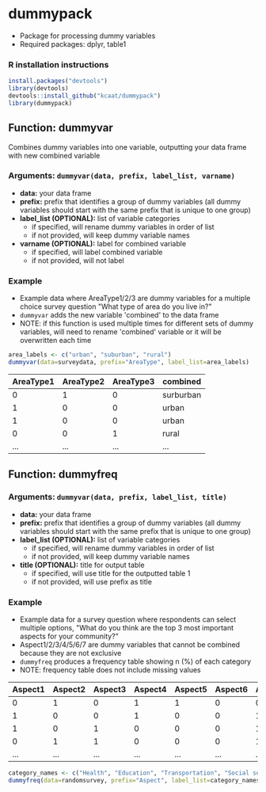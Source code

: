 # dummypack

-   Package for processing dummy variables
-   Required packages: dplyr, table1


### R installation instructions

``` r
install.packages("devtools")
library(devtools)
devtools::install_github("kcaat/dummypack")
library(dummypack)
```

## Function: dummyvar

Combines dummy variables into one variable, outputting your data frame
with new combined variable 

### Arguments: `dummyvar(data, prefix, label_list, varname)` 

* **data:** your data frame
* **prefix:** prefix that identifies a group of dummy variables (all dummy variables should start with the same prefix that is unique to
one group)
* **label_list (OPTIONAL):** list of variable categories
    - if specified, will rename dummy variables in order of list
    - if not provided, will keep dummy variable names
* **varname (OPTIONAL):** label for combined variable
    - if specified, will label combined variable
    - if not provided, will not label

### Example

-   Example data where AreaType1/2/3 are dummy variables for a multiple
    choice survey question "What type of area do you live in?"
-   `dummyvar` adds the new variable 'combined' to the data frame
- NOTE: if this function is used multiple times for different sets of dummy variables, will need to rename 'combined' variable or it will be overwritten each time

``` r
area_labels <- c("urban", "suburban", "rural")
dummyvar(data=surveydata, prefix="AreaType", label_list=area_labels)
```

| AreaType1 | AreaType2 | AreaType3 | combined  |
|-----------|-----------|-----------|-----------|
| 0         | 1         | 0         | surburban |
| 1         | 0         | 0         | urban     |
| 1         | 0         | 0         | urban     |
| 0         | 0         | 1         | rural     |
| ...       | ...       | ...       | ...       |

## Function: dummyfreq

### Arguments: `dummyvar(data, prefix, label_list, title)`

-   **data:** your data frame
-   **prefix:** prefix that identifies a group of dummy variables (all
    dummy variables should start with the same prefix that is unique to
    one group)
-   **label_list (OPTIONAL):** list of variable categories
    -   if specified, will rename dummy variables in order of list
    -   if not provided, will keep dummy variable names
-   **title (OPTIONAL):** title for output table
    -   if specified, will use title for the outputted table 1
    -   if not provided, will use prefix as title

### Example

-   Example data for a survey question where respondents can select
    multiple options, "What do you think are the top 3 most important
    aspects for your community?"
-   Aspect1/2/3/4/5/6/7 are dummy variables that cannot be combined
    because they are not exclusive
-   `dummyfreq` produces a frequency table showing n (%) of each
    category
- NOTE: frequency table does not include missing values

| Aspect1 | Aspect2 | Aspect3 | Aspect4 | Aspect5 | Aspect6 | Aspect7 |
|---------|---------|---------|---------|---------|---------|---------|
| 0       | 1       | 0       | 1       | 1       | 0       | 0       |
| 1       | 0       | 0       | 1       | 0       | 0       | 1       |
| 1       | 0       | 1       | 0       | 0       | 0       | 1       |
| 0       | 1       | 1       | 0       | 0       | 0       | 1       |
| ...     | ...     | ...     | ...     | ...     | ...     | ...     |

``` r
category_names <- c("Health", "Education", "Transportation", "Social services", "Safety", "Diversity & inclusion", "Housing")
dummyfreq(data=randomsurvey, prefix="Aspect", label_list=category_names, title="Community aspects")
```
